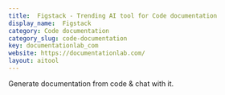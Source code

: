 ```yaml
---
title:  Figstack - Trending AI tool for Code documentation
display_name:  Figstack
category: Code documentation
category_slug: code-documentation
key: documentationlab_com
website: https://documentationlab.com/
layout: aitool
---
```


Generate documentation from code & chat with it.
